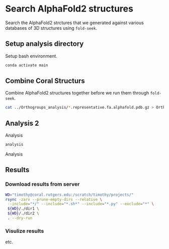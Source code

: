 # Search AlphaFold2 structures

Search the AlphaFold2 strctures that we generated against various databases of 3D structures using `fold-seek`.



## Setup analysis directory

Setup bash environment.

```bash
conda activate main
```



## Combine Coral Structurs

Combine AlphaFold2 structures together before we run them through `fold-seek`.

```bash
cat ../Orthogroups_analysis/*.representative.fa.alphafold.pdb.gz > Orthogroups_analysis.alphafold.pdb.gz
```



## Analysis 2

Analysis

```bash
analysis
```

Analysis

## Results

### Download results from server

```bash
WD="timothy@coral.rutgers.edu:/scratch/timothy/projects/"
rsync -zarv --prune-empty-dirs --relative \
 --include="*/" --include="*.sh*" --include="*.py" --exclude="*" \
 ${WD}/./dir1 \
 ${WD}/./dir2 \
 . --dry-run
```

### Visulize results

etc. 

